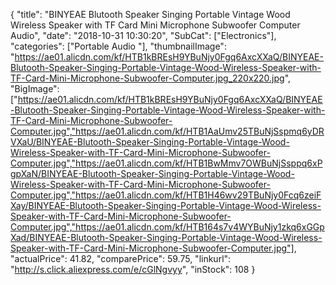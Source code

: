 {
	"title": "BINYEAE  Blutooth Speaker Singing Portable Vintage Wood Wireless Speaker with TF Card Mini Microphone Subwoofer Computer Audio",
	"date": "2018-10-31 10:30:20",
	"SubCat": ["Electronics"],
	"categories": ["Portable Audio "],
	"thumbnailImage": "https://ae01.alicdn.com/kf/HTB1kBREsH9YBuNjy0Fgq6AxcXXaQ/BINYEAE-Blutooth-Speaker-Singing-Portable-Vintage-Wood-Wireless-Speaker-with-TF-Card-Mini-Microphone-Subwoofer-Computer.jpg_220x220.jpg",
	"BigImage": ["https://ae01.alicdn.com/kf/HTB1kBREsH9YBuNjy0Fgq6AxcXXaQ/BINYEAE-Blutooth-Speaker-Singing-Portable-Vintage-Wood-Wireless-Speaker-with-TF-Card-Mini-Microphone-Subwoofer-Computer.jpg","https://ae01.alicdn.com/kf/HTB1AaUmv25TBuNjSspmq6yDRVXaU/BINYEAE-Blutooth-Speaker-Singing-Portable-Vintage-Wood-Wireless-Speaker-with-TF-Card-Mini-Microphone-Subwoofer-Computer.jpg","https://ae01.alicdn.com/kf/HTB1BwMmv7OWBuNjSsppq6xPgpXaN/BINYEAE-Blutooth-Speaker-Singing-Portable-Vintage-Wood-Wireless-Speaker-with-TF-Card-Mini-Microphone-Subwoofer-Computer.jpg","https://ae01.alicdn.com/kf/HTB1H46wv29TBuNjy0Fcq6zeiFXay/BINYEAE-Blutooth-Speaker-Singing-Portable-Vintage-Wood-Wireless-Speaker-with-TF-Card-Mini-Microphone-Subwoofer-Computer.jpg","https://ae01.alicdn.com/kf/HTB164s7v4WYBuNjy1zkq6xGGpXad/BINYEAE-Blutooth-Speaker-Singing-Portable-Vintage-Wood-Wireless-Speaker-with-TF-Card-Mini-Microphone-Subwoofer-Computer.jpg"],
	"actualPrice": 41.82,
	"comparePrice": 59.75,
	"linkurl": "http://s.click.aliexpress.com/e/cGlNgvyy",
	"inStock": 108
}
